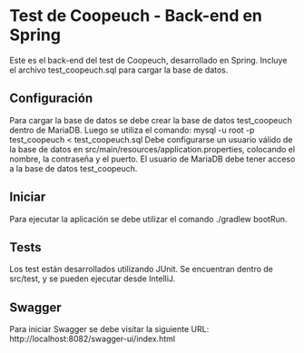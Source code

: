 # Test de Coopeuch - Back-end en Spring
Este es el back-end del test de Coopeuch, desarrollado en Spring. Incluye el archivo test_coopeuch.sql para cargar la base de datos.

## Configuración
Para cargar la base de datos se debe crear la base de datos test_coopeuch dentro de MariaDB. Luego se utiliza el comando:
mysql -u root -p test_coopeuch < test_coopeuch.sql
Debe configurarse un usuario válido de la base de datos en src/main/resources/application.properties, colocando el nombre, la contraseña y el puerto. El usuario de MariaDB debe tener acceso a la base de datos test_coopeuch.

## Iniciar
Para ejecutar la aplicación se debe utilizar el comando ./gradlew bootRun.

## Tests
Los test están desarrollados utilizando JUnit. Se encuentran dentro de src/test, y se pueden ejecutar desde IntelliJ.

## Swagger
Para iniciar Swagger se debe visitar la siguiente URL:
http://localhost:8082/swagger-ui/index.html
